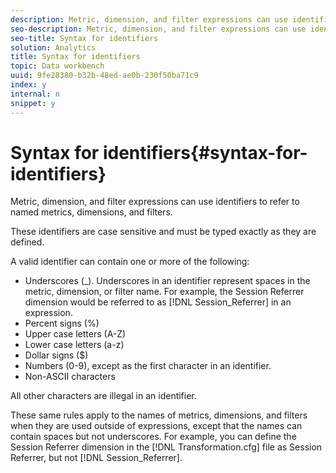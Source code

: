 ```yaml
---
description: Metric, dimension, and filter expressions can use identifiers to refer to named metrics, dimensions, and filters.
seo-description: Metric, dimension, and filter expressions can use identifiers to refer to named metrics, dimensions, and filters.
seo-title: Syntax for identifiers
solution: Analytics
title: Syntax for identifiers
topic: Data workbench
uuid: 9fe28380-b32b-48ed-ae0b-230f50ba71c9
index: y
internal: n
snippet: y
---
```


# Syntax for identifiers{#syntax-for-identifiers}

Metric, dimension, and filter expressions can use identifiers to refer to named metrics, dimensions, and filters.

 These identifiers are case sensitive and must be typed exactly as they are defined.

A valid identifier can contain one or more of the following:

* Underscores (_). Underscores in an identifier represent spaces in the metric, dimension, or filter name. For example, the Session Referrer dimension would be referred to as [!DNL Session_Referrer] in an expression. 
* Percent signs (%) 
* Upper case letters (A-Z) 
* Lower case letters (a-z) 
* Dollar signs ($) 
* Numbers (0-9), except as the first character in an identifier. 
* Non-ASCII characters

All other characters are illegal in an identifier.

These same rules apply to the names of metrics, dimensions, and filters when they are used outside of expressions, except that the names can contain spaces but not underscores. For example, you can define the Session Referrer dimension in the [!DNL Transformation.cfg] file as Session Referrer, but not [!DNL Session_Referrer]. 
